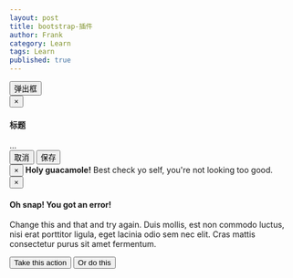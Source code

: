 ```yaml
---
layout: post
title: bootstrap-插件
author: Frank
category: Learn
tags: Learn
published: true
---
```


<!-- Button trigger modal -->
<button type="button" class="btn btn-primary btn-lg" data-toggle="modal" data-target="#myModal">
  弹出框
</button>

<!-- Modal -->
<div class="modal fade" id="myModal" tabindex="-1" role="dialog" aria-labelledby="myModalLabel">
  <div class="modal-dialog" role="document">
    <div class="modal-content">
      <div class="modal-header">
        <button type="button" class="close" data-dismiss="modal" aria-label="Close"><span aria-hidden="true">&times;</span></button>
        <h4 class="modal-title" id="myModalLabel">标题</h4>
      </div>
      <div class="modal-body">
        ...
      </div>
      <div class="modal-footer">
        <button type="button" class="btn btn-default" data-dismiss="modal">取消</button>
        <button type="button" class="btn btn-primary">保存</button>
      </div>
    </div>
  </div>
</div>

<div class="alert alert-warning alert-dismissible fade in" role="alert">
  <button type="button" class="close" data-dismiss="alert" aria-label="Close"><span aria-hidden="true">×</span></button>
  <strong>Holy guacamole!</strong> Best check yo self, you're not looking too good.
</div>


<div class="alert alert-danger alert-dismissible fade in" role="alert">
  <button type="button" class="close" data-dismiss="alert" aria-label="Close"><span aria-hidden="true">×</span></button>
  <h4>Oh snap! You got an error!</h4>
  <p>Change this and that and try again. Duis mollis, est non commodo luctus, nisi erat porttitor ligula, eget lacinia odio sem nec elit. Cras mattis consectetur purus sit amet fermentum.</p>
  <p>
    <button type="button" class="btn btn-danger">Take this action</button>
    <button type="button" class="btn btn-default">Or do this</button>
  </p>
</div>


